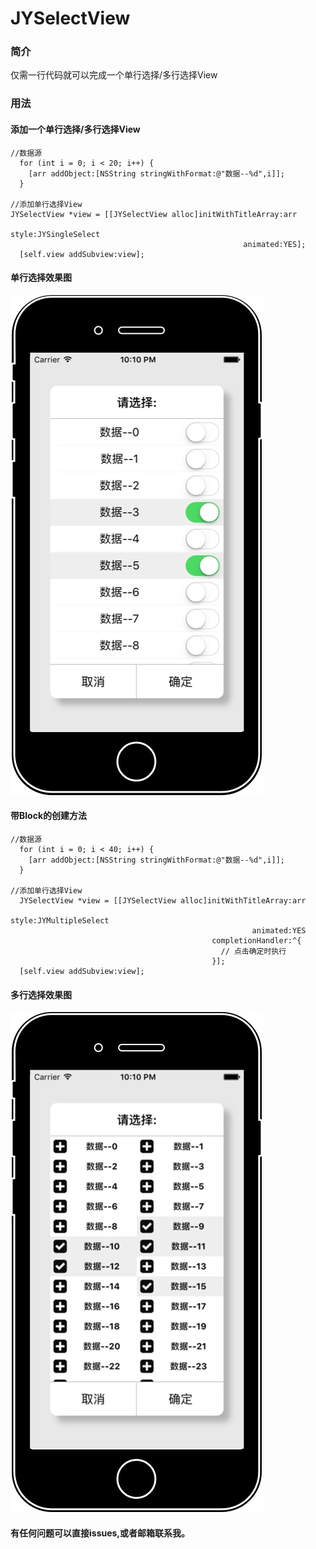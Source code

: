# JYSelectView

### 简介

仅需一行代码就可以完成一个单行选择/多行选择View

### 用法

#### 添加一个单行选择/多行选择View

```objc
//数据源
  for (int i = 0; i < 20; i++) {
    [arr addObject:[NSString stringWithFormat:@"数据--%d",i]];
  }

//添加单行选择View
JYSelectView *view = [[JYSelectView alloc]initWithTitleArray:arr
                                                       style:JYSingleSelect
                                                    animated:YES];
  [self.view addSubview:view];

```
#### 单行选择效果图

![JYSelectView](https://github.com/Job-Yang/JYSelectView/blob/master/ScreenShots/JYSingleSelect.jpg)


#### 带Block的创建方法

```objc
//数据源
  for (int i = 0; i < 40; i++) {
    [arr addObject:[NSString stringWithFormat:@"数据--%d",i]];
  }

//添加单行选择View
  JYSelectView *view = [[JYSelectView alloc]initWithTitleArray:arr
                                                         style:JYMultipleSelect
                                                      animated:YES
                                             completionHandler:^{
                                               // 点击确定时执行
                                             }];
  [self.view addSubview:view];

```
#### 多行选择效果图

![JYSelectView](https://github.com/Job-Yang/JYSelectView/blob/master/ScreenShots/JYMultipleSelect.jpg)

#### 有任何问题可以直接issues,或者邮箱联系我。
